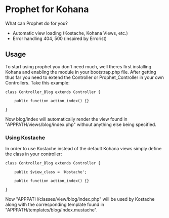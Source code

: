 # Prophet for Kohana

What can Prophet do for you?
- Automatic view loading (Kostache, Kohana Views, etc.)
- Error handling 404, 500 (inspired by Errorist)

## Usage

To start using prophet you don't need much, well theres first
installing Kohana and enabling the module in your bootstrap.php 
file. After getting thus far you need to extend the 
Controller or Prophet_Controller in your own Controllers. Take 
this example:

    class Controller_Blog extends Controller {
        
        public function action_index() {}
        
    }

Now blog/index will automatically render the view found in 
"APPPATH/views/blog/index.php" without anything else being 
specified.

### Using Kostache

In order to use Kostache instead of the default Kohana views
simply define the class in your controller:

    class Controller_Blog extends Controller {
        
        public $view_class = 'Kostache';
        
        public function action_index() {}
        
    }
    
Now "APPPATH/classes/view/blog/index.php" will be used by 
Kostache along with the corresponding template found in
"APPPATH/templates/blog/index.mustache".